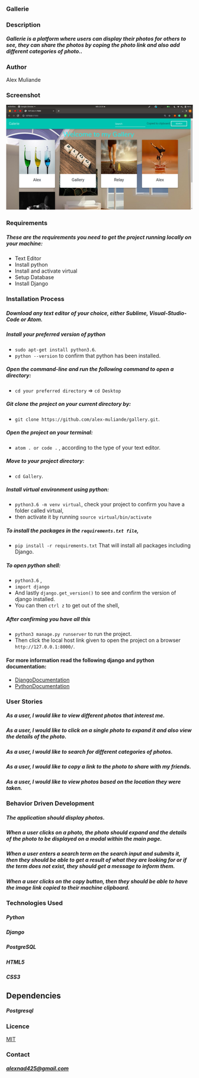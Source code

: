 ### Gallerie
### Description
##### Gallerie is a platform where users can display their photos for others to see, they can share the photos by coping the photo link and also add different categories of photo..

### Author
Alex Muliande


### Screenshot
<img src="https://github.com/alex-muliande/gallery/blob/master/Screenshot%20from%202019-10-07%2023-35-07.png " width="1000">

### Requirements
##### These are the requirements you need to get the project running locally on your machine:
  - Text Editor
  - Install python
  - Install and activate virtual
  - Setup Database
  - Install Django

### Installation Process
##### Download any text editor of your choice, either Sublime, Visual-Studio-Code or Atom.
##### Install your preferred version of python
  - ```sudo apt-get install python3.6```.
  - ```python --version``` to confirm that python has been installed.
##### Open the command-line and run the following command to open a directory:
  - ```cd your preferred directory``` => ```cd Desktop```
##### Git clone the project on your current directory by:
  - ```git clone https://github.com/alex-muliande/gallery.git```.
##### Open the project on your terminal:
  - ```atom . or code .``` , according to the type of your text editor.
##### Move to your project directory:
  - ```cd Gallery```.
##### Install virtual environment using python:
  - ```python3.6 -m venv virtual```, check your project to confirm you have a folder called virtual,
  - then activate it by running ```source virtual/bin/activate```
##### To install the packages in the ```requirements.txt file```,
  - ```pip install -r requirements.txt```  That will install all packages including Django.
##### To open python shell:
  - ```python3.6``` ,
  - ```import django```
  - And lastly ```django.get_version()``` to see and confirm the version of django installed.
  - You can then ```ctrl z``` to get out of the shell,
##### After confirming you have all this
  - ```python3 manage.py runserver``` to run the project.
  - Then click the local host link given to open the project on a browser ```http://127.0.0.1:8000/```.


#### For more information read the following django and python documentation:
  - [DjangoDocumentation](https://docs.djangoproject.com/en/1.11/intro/install/)
  - [PythonDocumentation](https://www.python.org/doc/)


### User Stories
##### As a user, I would like to view different photos that interest me.
##### As a user, I would like to click on a single photo to expand it and also view the details of the photo.
##### As a user, I would like to search for different categories of photos.
##### As a user, I would like to copy a link to the photo to share with my friends.
##### As a user, I would like to view photos based on the location they were taken.

### Behavior Driven Development
##### The application should display photos.
##### When a user clicks on a photo, the photo should expand and the details of the photo to be displayed on a modal within the main page.
##### When a user enters a search term on the search input and submits it, then they should be able to get a result of what they are looking for or if the term does not exist, they should get a message to inform them.
##### When a user clicks on the copy button, then they should be able to have the image link copied to their machine clipboard.

### Technologies Used
##### Python
##### Django
##### PostgreSQL
##### HTML5
##### CSS3

## Dependencies
##### Postgresql

### Licence
[MIT](LICENSE)

### Contact
##### alexnad425@gmail.com
